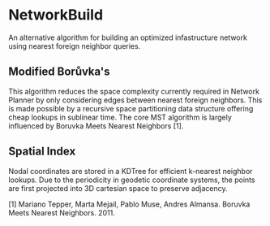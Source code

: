 NetworkBuild
============

An alternative algorithm for building an optimized infastructure network using nearest foreign neighbor queries.

Modified Borůvka's
--

This algorithm reduces the space complexity currently required in Network Planner by only considering edges between 
nearest foreign neighbors. This is made possible by a recursive space partitioning data structure offering cheap 
lookups in sublinear time. The core MST algorithm is largely influenced by Boruvka Meets Nearest Neighbors [1].


Spatial Index
--
Nodal coordinates are stored in a KDTree for efficient k-nearest neighbor lookups. Due to the periodicity in geodetic coordinate systems, the points are first projected into 3D cartesian space to preserve adjacency.



[1] Mariano Tepper, Marta Mejail, Pablo Muse, Andres Almansa. Boruvka Meets Nearest Neighbors. 2011. <hal-00583120>
